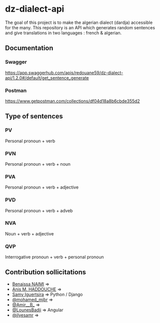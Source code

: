 # dz-dialect-api

The goal of this project is to make the algerian dialect (dardja) accessible for the many.
This repository is an API which generates random sentences and give translations in two languages : french & algerian.

## Documentation

### Swagger 
https://app.swaggerhub.com/apis/redouane59/dz-dialect-api/1.2.0#/default/get_sentence_generate

### Postman
https://www.getpostman.com/collections/df04d18a8b6cbde355d2

## Type of sentences 

### PV
Personal pronoun + verb

### PVN
Personal pronoun + verb + noun

### PVA
Personal pronoun + verb + adjective

### PVD
Personal pronoun + verb + adveb

### NVA
Noun + verb + adjective

### QVP
Interrogative pronoun + verb + personal pronoun 

## Contribution sollicitations

- [Benaissa NAIMI](https://www.linkedin.com/in/benaissa-naimi-5493a1127/) => 
- [Anis M. HADDOUCHE](https://www.linkedin.com/in/anis-m-haddouche-phd-a8667175/) =>
- [Samy Iguertsira](https://www.linkedin.com/in/samy-iguertsira-960b40117/) => Python / Django
- [@mohamed_mjbr](https://twitter.com/mohamed_mjbr) =>
- [@Amir__B_](https://twitter.com/Amir__B_) => 
- [@LounesBadji](https://twitter.com/LounesBadji) => Angular
- [@ilyesamr](https://twitter.com/ilyesamr) =>
